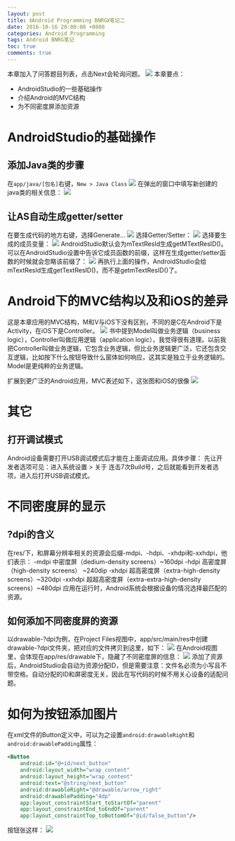 ```yaml
---
layout: post
title: 《Android Programming BNRG》笔记二
date: 2016-10-16 20:00:00 +0800
categories: Android Programming
tags: Android BNRG笔记
toc: true
comments: true
---
```

本章加入了问答题目列表，点击Next会轮询问题。
![](1016AndroidProgrammingBNRG02/img12.png)
本章要点：
- AndroidStudio的一些基础操作
- 介绍Android的MVC结构
- 为不同密度屏添加资源
<!-- more -->

# AndroidStudio的基础操作

## 添加Java类的步骤
在`app/java/[包名]`右键，`New > Java Class`
![](1016AndroidProgrammingBNRG02/img01.png)
在弹出的窗口中填写新创建的java类的相关信息：
![](1016AndroidProgrammingBNRG02/img02.png)

## 让AS自动生成getter/setter
在要生成代码的地方右键，选择Generate...
![](1016AndroidProgrammingBNRG02/img03.png)
选择Getter/Setter：
![](1016AndroidProgrammingBNRG02/img04.png)
选择要生成的成员变量：
![](1016AndroidProgrammingBNRG02/img05.png)
AndroidStudio默认会为mTextResId生成getMTextResID()。
可以在AndroidStudio设置中告诉它成员函数的前缀，这样在生成getter/setter函数的时候就会忽略该前缀了：
![](1016AndroidProgrammingBNRG02/img06.png)
再执行上面的操作，AndroidStudio会给mTextResId生成getTextResID()，而不是getmTextResID()了。

# Android下的MVC结构以及和iOS的差异
这是本章应用的MVC结构，M和V与iOS下没有区别，不同的是C在Android下是Activity，在iOS下是Controller。
![](1016AndroidProgrammingBNRG02/img07.png)
书中提到Model叫做业务逻辑（business logic），Controller叫做应用逻辑（application logic），我觉得很有道理。以前我把Controller叫做业务逻辑，它包含业务逻辑，但比业务逻辑更广泛，它还包含交互逻辑，比如按下什么按钮导致什么窗体如何响应，这其实是独立于业务逻辑的。Model是更纯粹的业务逻辑。

扩展到更广泛的Android应用，MVC表述如下，这张图和iOS的很像
![](1016AndroidProgrammingBNRG02/img08.png)

# 其它
## 打开调试模式
Android设备需要打开USB调试模式后才能在上面调试应用。具体步骤：
先让开发者选项可见：进入系统设置 > 关于 连击7次Build号，之后就能看到开发者选项，进入后打开USB调试模式。

# 不同密度屏的显示
## ?dpi的含义
在res/下，和屏幕分辨率相关的资源会后缀-mdpi、-hdpi、-xhdpi和-xxhdpi，他们表示：
-mdpi		中密度屏（dedium-density screens）~160dpi
-hdpi		高密度屏（high-density screens） ~240dip
-xhdpi		超高密度屏（extra-high-density screens）~320dpi
-xxhdpi	超超高密度屏（extra-extra-high-density screens）~480dpi
应用在运行时，Android系统会根据设备的情况选择最匹配的资源。

## 如何添加不同密度屏的资源
以drawable-?dpi为例，在Project Files视图中，app/src/main/res中创建drawable-?dpi文件夹，把对应的文件拷贝到这里，如下：
![](1016AndroidProgrammingBNRG02/img09.png)
在Android视图里，会体现在app/res/drawable下，隐藏了不同密度屏的信息：
![](1016AndroidProgrammingBNRG02/img10.png)
添加了资源后，AndroidStudio会自动为资源分配ID，但是需要注意：文件名必须为小写且不带空格。自动分配的ID和屏密度无关，因此在写代码的时候不用关心设备的适配问题。

# 如何为按钮添加图片
在xml文件的Button定义中，可以为之设置`android:drawableRight`和`android:drawablePadding`属性：
``` xml
<Button
    android:id="@+id/next_button"
    android:layout_width="wrap_content"
    android:layout_height="wrap_content"
    android:text="@string/next_button"
    android:drawableRight="@drawable/arrow_right"
    android:drawablePadding="4dp"
    app:layout_constraintStart_toStartOf="parent"
    app:layout_constraintEnd_toEndOf="parent"
    app:layout_constraintTop_toBottomOf="@id/false_button"/>
```
按钮张这样：
![](1016AndroidProgrammingBNRG02/img11.png)
